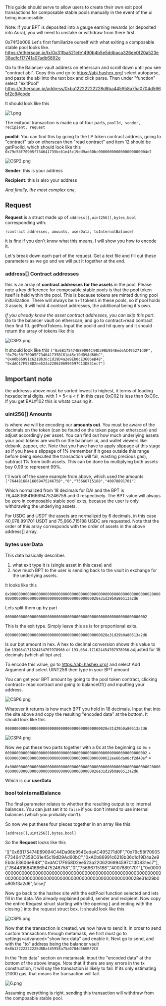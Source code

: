 
This guide should serve to allow users to create their own exit pool transactions for composable stable pools manually in the event of the ui being inaccessible.  

Note: If your BPT is deposited into a gauge earning rewards (or deposited into Aura), you will need to unstake or withdraw from there first. 

0x74f3b009
Let's first familiarize ourself with what exiting a composable stable pool looks like. 
https://etherscan.io/tx/0x31fba521efe1490b4b5e5ddbaca326ee0f20a523e38adfcf17741a07adb6892e

Go to the Balancer vault address on etherscan and scroll down until you see "contract abi".  Copy this and go to https://abi.hashex.org/ select autoparse, and paste the abi into the text box and click parse.  Then under "function" select "exitPool"
https://etherscan.io/address/0xba12222222228d8ba445958a75a0704d566bf2c8#code

It should look like this 

![1.png](images/1.png)

The exitpool transaction is made up of four parts, `poolId, sender, recipient, request`

**poolId**: You can find this by going to the LP token contract address, going to "contract" tab on etherscan then "read contract" and item 12 should be getPoolId, which should look like this `0x79c58f70905f734641735bc61e45c19dd9ad60bc0000000000000000000004e7`

![CSP2.png](images/CSP2.png)

**Sender**: this is your address

**Recipient**: this is also your address

*And finally, the most complex one,*  

## **Request** 
**Request** is a struct made up of `address[],uint256[],bytes,bool` corresponding with:

`[contract addresses, amounts, userData, toInternalBalance]`

it is fine if you don't know what this means, I will show you how to encode it. 

Let's break down each part of the request.  Get a text file and fill out these parameters as we go and we will put it together at the end.  

### **address[]** Contract addresses
this is an array of **contract addresses for the assets** in the pool. Please note a key difference for composable stable pools is that the pool token itself is held within the pool. This is because tokens are minted during pool initialization. There will always be n+1 tokens in these pools, so if pool holds 3 assets, it will hold 4 contract addresses, the additional being it's own. 

*If you already know the asset contract addresses, you can skip this part.*
Go to the balancer vault on etherscan, and go to contract>read contract then find 10. getPoolTokens.  Input the poolid and hit query and it should return the array of tokens like this 

![CSP3.png](images/CSP3.png)

It should look like this 
`["0x6B175474E89094C44Da98b954EedeAC495271d0F",
"0x79c58f70905F734641735BC61e45c19dD9Ad60bC",
"0xA0b86991c6218b36c1d19D4a2e9Eb0cE3606eB48",
"0xdAC17F958D2ee523a2206206994597C13D831ec7"]`

## **Important note** 
the addresss above must be sorted lowest to highest, it terms of leading hexadecimal digits.  with 1 < 5< a < f.  In this case 0xC02 is less than 0xC0c.  If you get BAL#102 this is whats causing it.  

### **uint256[]** Amounts
is where we will be encoding our **amounts out**.  You must be aware of the decimals on the token (can be found on the token page on etherscan) and adjust accordingly per asset.  You can find out how much underlying assets your pool tokens are worth on the balancer ui, and wallet viewers like debank, zapper, etc.  Note that you have have to apply slippage at this stage so if you have a slippage of 1% (remember if it goes outside this range before being executed the transaction will fail, wasting precious gas), subtract 1% from both assets. This can be done bu multiplying both assets buy 0.99 to represent 99%. 

I'll work off the same example from above, which used the amounts 
`["76448168416669475246758","0","75666715188","40078891701"]`

Which normalized from 18 decimals for DAI and the BPT is 76,448.168416669475246758 and 0 respectively. The BPT value will always be zero in composable stable pool exits, because the user is only withdrawing the underlying assets. 

For USDC and USDT the assets are normalized by 6 decimals, in this case 40,078.891701 USDT and 75,666.715188 USDC are requested.  Note that the order of this array corresponds with the order of assets in the above address[] array.

### **bytes** **userData**
This data basically describes 
1. what exit type it is (single asset in this case) and 
2. how much BPT to the user is sending back to the vault in exchange for the underlying assets.

It looks like this

`0x00000000000000000000000000000000000000000000000000000000000000020000000000000000000000000000000000000000000028e31d29b0a80513a2d6`

Lets split them up by part 

`0000000000000000000000000000000000000000000000000000000000000002`

This is the exit type.  Simply leave this as is for proportional exits.  

`0000000000000000000000000000000000000000000028e31d29b0a80513a2d6`

Is our bpt amount in hex.  A hex to decimal conversion shows this value to be `193084171624454707978966` or `193,084.171624454707978966` adjusted for 18 decimals (which all bpt are).

To encode this value, go to https://abi.hashex.org/ and select Add Argument and select UINT256 then type in your BPT amount 

You can get your BPT amount by going to the pool token contract, clicking contract> read contract and going to balanceOf() and inputting your address.  

![CSP6.png](images/CSP6.png)

Whatever it returns is how much BPT you hold in 18 decimals.  Input that into the site above and copy the resulting "encoded data" at the bottom. It should look like this

`0000000000000000000000000000000000000000000028e31d29b0a80513a2d6`


![CSP4.png](images/CSP4.png)

Now we put these two parts together with a 0x at the beginning so
`0x` + `0000000000000000000000000000000000000000000000000000000000000002` + `000000000000000000000000000000000000000000000022ee66da08cf2d48ef` = 

`0x00000000000000000000000000000000000000000000000000000000000000020000000000000000000000000000000000000000000028e31d29b0a80513a2d6`

Which is our **userData**

### **bool** toInternalBalance

The final parameter relates to whether the resulting output is to internal balances.  You can just set it to `false` if you don't intend to use internal balances (which you probably don't).

So now we put these four pieces together in an array like this 

`[address[],uint256[],bytes,bool]`

So the **Request** looks like this 

'[["0x6B175474E89094C44Da98b954EedeAC495271d0F","0x79c58f70905F734641735BC61e45c19dD9Ad60bC","0xA0b86991c6218b36c1d19D4a2e9Eb0cE3606eB48","0xdAC17F958D2ee523a2206206994597C13D831ec7"],["76448168416669475246758","0","75666715188","40078891701"],"0x00000000000000000000000000000000000000000000000000000000000000020000000000000000000000000000000000000000000028e31d29b0a80513a2d6",false]'

Now go back to the hashex site with the exitPool function selected and lets fill in the data.  We already explained poolId, sender and recipient.  Now copy the entire Request struct starting with the opening [ and ending with the closing ] into the request struct box.  It should look like this 

![CSP5.png](images/CSP5.png)

Now that the transaction is created, we now have to send it.  In order to send custom transactions through metamask, we first must go to settings>advanced>"show hex data" and enable it.  Next go to send, and with the "to" address being the balancer vault `0xBA12222222228d8Ba445958a75a0704d566BF2C8`

In the "hex data" section on metamask, input the "encoded data" at the bottom of the above image.  Note that if there are any errors in the tx construction, it will say the transaction is likely to fail.  If its only estimating 21000 gas, that means the transaction will fail.  

![6.png](images/6.png)

Assuming everything is right, sending this transaction will withdraw from the composable stable pool.  